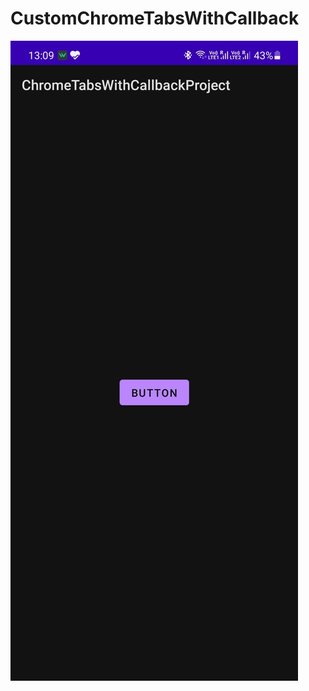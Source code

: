 # CustomChromeTabsWithCallback
![alt text](https://github.com/techpurush/CustomChromeTabsWithCallback/blob/master/WhatsApp%20Image%202021-05-30%20at%2013.11.24.jpeg?raw=true)
